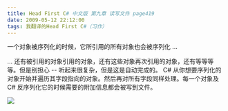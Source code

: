 ```yaml
---
title: Head First C# 中文版 第九章 读写文件 page419
date: 2009-05-12 22:12:00
tags: 我翻译的Head First C#（习作）
---
```

一个对象被序列化的时候，它所引用的所有对象也会被序列化  ...

  

...  还有被引用的对象引用的对象，还有这些对象再次引用的对象，还有等等等等。但是别担心  \--  听起来很复杂，但是这是自动完成的。  C#
从你想要序列化的对象开始并遍历其字段指向的对象。然后再对所有字段同样处理。每一个对象及  C#  反序列化它的时候需要的附加信息都会被写到文件。

  

![](https://p-blog.csdn.net/images/p_blog_csdn_net/cuipengfei1/EntryImages/20090512/2009-05-12_21-54-22.jpg)



